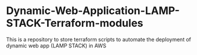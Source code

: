 # Dynamic-Web-Application-LAMP-STACK-Terraform-modules

This is a repository to store terraform scripts to automate the deployment of dynamic web app (LAMP STACK) in AWS
